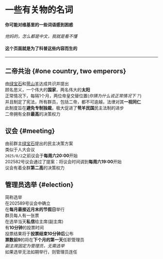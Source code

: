 # 一些有关物的名词
#### 你可能对维基里的一些词语感到困惑<br>
*他妈的，怎么都是中文，我就是看不懂*<br>
#### 这个页面就是为了科普这些内容而生的<br>
---
## 二帝共治 {#one country, two emperors}
由[绿宝石](../name/name.md#emerald)和[茕山羊](../name/name.md#goat)达成共识并提出   
顾名思义，一个伟大的**国家**，两名伟大的**太阳**   
正常情况下，每隔1个月，两位帝皇交替位置(*你猜为什么说正常情况下？*)  
并且制定了宪法，所有群员，包括二帝，都不可逾越，法律对其**一视同仁**  
此制度旨在**避免专制独裁**，极大促进了**茕羊民国**民主法制的进步  
二帝拥有全群**最高**的决策权力  

## 议会 {#meeting}
由前群主[绿宝石](../name/name.md#emerald)提出的民主决策方案  
类似于人大会议  
`2025/8/2`之前议会于**每周六20:00**开始  
202582号议会通过了提案：将议会时间调到**每周六19:00**开始  
议会有着全群**第二高**的决策权力 

## 管理员选举 {#election}
简称选举  
在202589号议会中确立  
在**每月最接近月末的节假日**举行  
群员每人有一张票  
在选举当天**私信**给主席(副主席)  
有**10分钟**的投票时间  
投票结果将于**投票结束10分钟后**公布  
**票数前9**的将在**下个月的第一天**任职管理员  
*副主席固定为管理员，无需选举*  
如果选举无法如期举行，则管理员连任  

<script src="/js/dist/autoload.js"></script>
 <script>
// 页面加载完成后开始定期执行
window.addEventListener('load', () => {
  console.log("Live2D waifu script loaded.");
  
  // 初始执行一次
  updateWaifuStyle();

  // 每隔 1 秒检查一次 modelId 是否发生变化（例如其他脚本修改了 localStorage）
  setInterval(() => {
    console.log("running");
    updateWaifuStyle();
  }, 1000);
});
  </script>
<div id="giscus"></div>
<script src="https://giscus.app/client.js"
        data-repo="nomdn/GoatBook-Source"
        data-repo-id="R_kgDOPXYjCw"
        data-category="General"
        data-category-id="DIC_kwDOPXYjC84Ctwim"
        data-mapping="title"
        data-strict="0"
        data-reactions-enabled="1"
        data-emit-metadata="0"
        data-input-position="top"
        data-theme="preferred_color_scheme"
        data-lang="zh-CN"
        crossorigin="anonymous"
        async>
</script>
